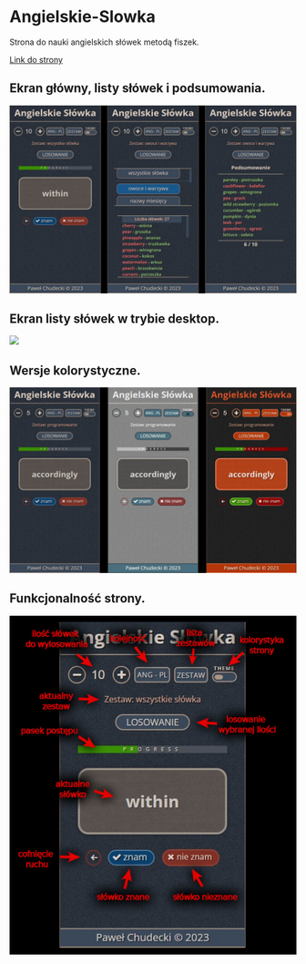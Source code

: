 # Angielskie-Slowka
Strona do nauki angielskich słówek metodą fiszek.

[Link do strony](https://soulrvr29.github.io/Angielskie-Slowka/)

## Ekran główny, listy słówek i podsumowania.
![](screens/screen-mobile.jpg)

## Ekran listy słówek w trybie desktop.
![](screens/lista-zestawów-desktop.jpeg)

## Wersje kolorystyczne.
![](screens/kolorystyka.jpg)

## Funkcjonalność strony.
![](screens/opis.jpg)
